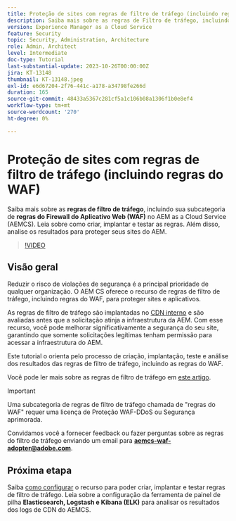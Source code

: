 ```yaml
---
title: Proteção de sites com regras de filtro de tráfego (incluindo regras do WAF)
description: Saiba mais sobre as regras de Filtro de tráfego, incluindo a subcategoria de regras do Firewall de aplicativos Web (WAF). Como criar, implantar e testar as regras. Além disso, analise os resultados para proteger seus sites do AEM.
version: Experience Manager as a Cloud Service
feature: Security
topic: Security, Administration, Architecture
role: Admin, Architect
level: Intermediate
doc-type: Tutorial
last-substantial-update: 2023-10-26T00:00:00Z
jira: KT-13148
thumbnail: KT-13148.jpeg
exl-id: e6d67204-2f76-441c-a178-a34798fe266d
duration: 165
source-git-commit: 48433a5367c281cf5a1c106b08a1306f1b0e8ef4
workflow-type: tm+mt
source-wordcount: '270'
ht-degree: 0%

---
```


# Proteção de sites com regras de filtro de tráfego (incluindo regras do WAF)

Saiba mais sobre as **regras de filtro de tráfego**, incluindo sua subcategoria de **regras do Firewall do Aplicativo Web (WAF)** no AEM as a Cloud Service (AEMCS). Leia sobre como criar, implantar e testar as regras. Além disso, analise os resultados para proteger seus sites do AEM.

>[!VIDEO](https://video.tv.adobe.com/v/3425401?quality=12&learn=on)

## Visão geral

Reduzir o risco de violações de segurança é a principal prioridade de qualquer organização. O AEM CS oferece o recurso de regras de filtro de tráfego, incluindo regras do WAF, para proteger sites e aplicativos.

As regras de filtro de tráfego são implantadas no [CDN interno](https://experienceleague.adobe.com/docs/experience-manager-cloud-service/content/implementing/content-delivery/cdn.html?lang=pt-BR) e são avaliadas antes que a solicitação atinja a infraestrutura da AEM. Com esse recurso, você pode melhorar significativamente a segurança do seu site, garantindo que somente solicitações legítimas tenham permissão para acessar a infraestrutura do AEM.

Este tutorial o orienta pelo processo de criação, implantação, teste e análise dos resultados das regras de filtro de tráfego, incluindo as regras do WAF.

Você pode ler mais sobre as regras de filtro de tráfego em [este artigo](https://experienceleague.adobe.com/docs/experience-manager-cloud-service/content/security/traffic-filter-rules-including-waf.html?lang=pt-BR).

>[!IMPORTANT]
>
> Uma subcategoria de regras de filtro de tráfego chamada de &quot;regras do WAF&quot; requer uma licença de Proteção WAF-DDoS ou Segurança aprimorada.

Convidamos você a fornecer feedback ou fazer perguntas sobre as regras do filtro de tráfego enviando um email para **aemcs-waf-adopter@adobe.com**.

## Próxima etapa

Saiba [como configurar](./how-to-setup.md) o recurso para poder criar, implantar e testar regras de filtro de tráfego. Leia sobre a configuração da ferramenta de painel de pilha **Elasticsearch, Logstash e Kibana (ELK)** para analisar os resultados dos logs de CDN do AEMCS.



